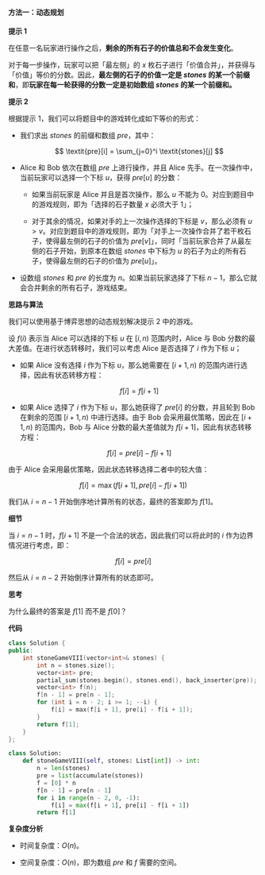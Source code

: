 #### 方法一：动态规划

**提示 $1$**

在任意一名玩家进行操作之后，**剩余的所有石子的价值总和不会发生变化**。

对于每一步操作，玩家可以把「最左侧」的 $x$ 枚石子进行「价值合并」，并获得与「价值」等价的分数。因此，**最左侧的石子的价值一定是 $\textit{stones}$ 的某一个前缀和**，即**玩家在每一轮获得的分数一定是初始数组 $\textit{stones}$ 的某一个前缀和。**

**提示 $2$**

根据提示 $1$，我们可以将题目中的游戏转化成如下等价的形式：

- 我们求出 $\textit{stones}$ 的前缀和数组 $\textit{pre}$，其中：

    $$
    \textit{pre}[i] = \sum_{j=0}^i \textit{stones}[j]
    $$

- $\text{Alice}$ 和 $\text{Bob}$ 依次在数组 $\textit{pre}$ 上进行操作，并且 $\text{Alice}$ 先手。在一次操作中，当前玩家可以选择一个下标 $u$，获得 $\textit{pre}[u]$ 的分数：

    - 如果当前玩家是 $\text{Alice}$ 并且是首次操作，那么 $u$ 不能为 $0$。对应到题目中的游戏规则，即为「选择的石子数量 $x$ 必须大于 $1$」；

    - 对于其余的情况，如果对手的上一次操作选择的下标是 $v$，那么必须有 $u > v$。对应到题目中的游戏规则，即为「对手上一次操作合并了若干枚石子，使得最左侧的石子的价值为 $\textit{pre}[v]$」，同时「当前玩家合并了从最左侧的石子开始，到原本在数组 $\textit{stones}$ 中下标为 $u$ 的石子为止的所有石子，使得最左侧的石子的价值为 $\textit{pre}[u]$」。

- 设数组 $\textit{stones}$ 和 $\textit{pre}$ 的长度为 $n$。如果当前玩家选择了下标 $n-1$，那么它就会合并剩余的所有石子，游戏结束。

**思路与算法**

我们可以使用基于博弈思想的动态规划解决提示 $2$ 中的游戏。

设 $f(i)$ 表示当 $\text{Alice}$ 可以选择的下标 $u$ 在 $[i, n)$ 范围内时，$\text{Alice}$ 与 $\text{Bob}$ 分数的最大差值。在进行状态转移时，我们可以考虑 $\text{Alice}$ 是否选择了 $i$ 作为下标 $u$；

- 如果 $\text{Alice}$ 没有选择 $i$ 作为下标 $u$，那么她需要在 $[i+1, n)$ 的范围内进行选择，因此有状态转移方程：

    $$
    f[i] = f[i+1]
    $$

- 如果 $\text{Alice}$ 选择了 $i$ 作为下标 $u$，那么她获得了 $\textit{pre}[i]$ 的分数，并且轮到 $\text{Bob}$ 在剩余的范围 $[i+1, n)$ 中进行选择。由于 $\text{Bob}$ 会采用最优策略，因此在 $[i+1, n)$ 的范围内，$\text{Bob}$ 与 $\text{Alice}$ 分数的最大差值就为 $f[i+1]$，因此有状态转移方程：

    $$
    f[i] = \textit{pre}[i] - f[i+1]
    $$

由于 $\text{Alice}$ 会采用最优策略，因此状态转移选择二者中的较大值：

$$
f[i] = \max ( f[i+1], \textit{pre}[i] - f[i+1] )
$$

我们从 $i=n-1$ 开始倒序地计算所有的状态，最终的答案即为 $f[1]$。

**细节**

当 $i=n-1$ 时，$f[i+1]$ 不是一个合法的状态，因此我们可以将此时的 $i$ 作为边界情况进行考虑，即：

$$
f[i] = \textit{pre}[i]
$$

然后从 $i=n-2$ 开始倒序计算所有的状态即可。

**思考**

为什么最终的答案是 $f[1]$ 而不是 $f[0]$？

**代码**

```C++ [sol1-C++]
class Solution {
public:
    int stoneGameVIII(vector<int>& stones) {
        int n = stones.size();
        vector<int> pre;
        partial_sum(stones.begin(), stones.end(), back_inserter(pre));
        vector<int> f(n);
        f[n - 1] = pre[n - 1];
        for (int i = n - 2; i >= 1; --i) {
            f[i] = max(f[i + 1], pre[i] - f[i + 1]);
        }
        return f[1];
    }
};
```

```Python [sol1-Python3]
class Solution:
    def stoneGameVIII(self, stones: List[int]) -> int:
        n = len(stones)
        pre = list(accumulate(stones))
        f = [0] * n
        f[n - 1] = pre[n - 1]
        for i in range(n - 2, 0, -1):
            f[i] = max(f[i + 1], pre[i] - f[i + 1])
        return f[1]

```

**复杂度分析**

- 时间复杂度：$O(n)$。

- 空间复杂度：$O(n)$，即为数组 $\textit{pre}$ 和 $f$ 需要的空间。